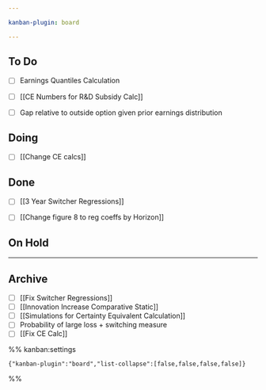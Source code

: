 ```yaml
---

kanban-plugin: board

---
```


## To Do

- [ ] Earnings Quantiles Calculation
- [ ] [[CE Numbers for R&D Subsidy Calc]]
- [ ] Gap relative to outside option given prior earnings distribution


## Doing

- [ ] [[Change CE calcs]]


## Done

- [ ] [[3 Year Switcher Regressions]]
- [ ] [[Change figure 8 to reg coeffs by Horizon]]


## On Hold



***

## Archive

- [ ] [[Fix Switcher Regressions]]
- [ ] [[Innovation Increase Comparative Static]]
- [ ] [[Simulations for Certainty Equivalent Calculation]]
- [ ] Probability of large loss + switching measure
- [ ] [[Fix CE Calc]]

%% kanban:settings
```
{"kanban-plugin":"board","list-collapse":[false,false,false,false]}
```
%%